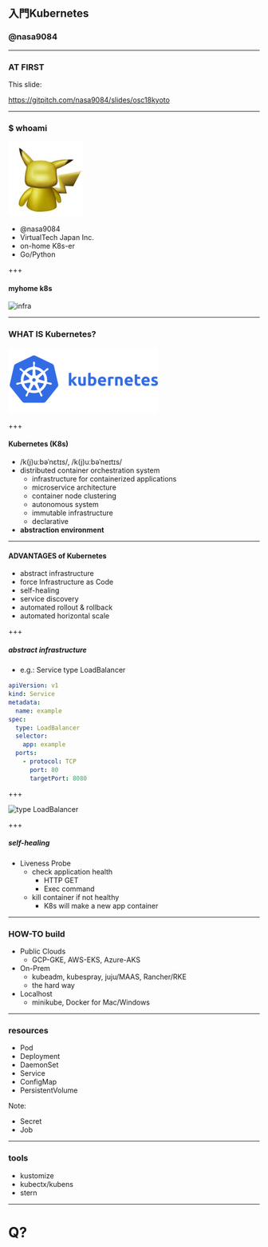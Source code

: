 ## 入門Kubernetes
### @nasa9084

---

### AT FIRST

This slide:

https://gitpitch.com/nasa9084/slides/osc18kyoto

---

### $ whoami

![pika](assets/image/pika.jpg)

* @nasa9084
* VirtualTech Japan Inc.
* on-home K8s-er
* Go/Python

+++

#### myhome k8s

![infra](assets/image/my_infra.png)

---

### WHAT IS Kubernetes?

![kubernetes](assets/image/kubernetes.png)

+++

#### Kubernetes (K8s)

* /k(j)uːbəˈnɛtɪs/, /k(j)uːbəˈneɪtɪs/
* distributed container orchestration system
  * infrastructure for containerized applications
  * microservice architecture
  * container node clustering
  * autonomous system
  * immutable infrastructure
  * declarative
* **abstraction environment**

---

#### ADVANTAGES of Kubernetes

* abstract infrastructure
* force Infrastructure as Code
* self-healing
* service discovery
* automated rollout & rollback
* automated horizontal scale

+++

##### abstract infrastructure

* e.g.: Service type LoadBalancer

``` yaml
apiVersion: v1
kind: Service
metadata:
  name: example
spec:
  type: LoadBalancer
  selector:
    app: example
  ports:
    - protocol: TCP
      port: 80
      targetPort: 8080
```

+++

![type LoadBalancer](assets/image/typeloadbalancer.png)

+++

##### self-healing

* Liveness Probe
  * check application health
    * HTTP GET
    * Exec command
  * kill container if not healthy
    * K8s will make a new app container

---

### HOW-TO build

* Public Clouds
  * GCP-GKE, AWS-EKS, Azure-AKS
* On-Prem
  * kubeadm, kubespray, juju/MAAS, Rancher/RKE
  * the hard way
* Localhost
  * minikube, Docker for Mac/Windows

---

### resources

* Pod
* Deployment
* DaemonSet
* Service
* ConfigMap
* PersistentVolume

Note:
* Secret
* Job

---

### tools

* kustomize
* kubectx/kubens
* stern

---

# Q?
